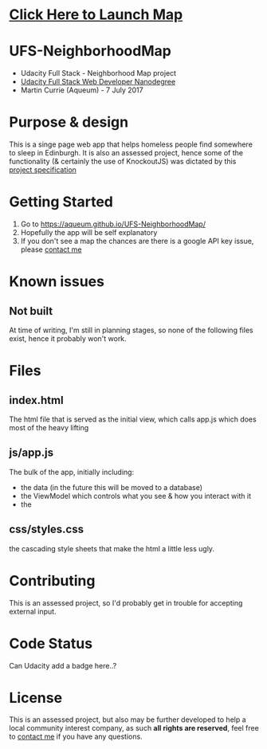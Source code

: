 # [Click Here to Launch Map](https://aqueum.github.io/UFS-NeighborhoodMap/)
# UFS-NeighborhoodMap
- Udacity Full Stack - Neighborhood Map project
- [Udacity Full Stack Web Developer Nanodegree](
https://www.udacity.com/course/full-stack-web-developer-nanodegree--nd004)
- Martin Currie (Aqueum) - 7 July 2017

# Purpose & design
This is a singe page web app that helps homeless people find somewhere to sleep in Edinburgh.
It is also an assessed project, hence some of the functionality (& certainly the use of KnockoutJS) was dictated by
this [project specification](https://review.udacity.com/#!/rubrics/17/view)

# Getting Started
1. Go to https://aqueum.github.io/UFS-NeighborhoodMap/
2. Hopefully the app will be self explanatory
3. If you don't see a map the chances are there is a google API key issue,
please [contact me](http://www.aqueum.com/contact/)

# Known issues
## Not built
At time of writing, I'm still in planning stages, so none of the following files exist, hence it probably won't work.

# Files
## index.html
The html file that is served as the initial view, which calls app.js which does most of the heavy lifting

## js/app.js
The bulk of the app, initially including:
- the data (in the future this will be moved to a database)
- the ViewModel which controls what you see & how you interact with it
- the

## css/styles.css
the cascading style sheets that make the html a little less ugly.

# Contributing
This is an assessed project, so I'd probably get in trouble for accepting external input.

# Code Status
Can Udacity add a badge here..?

# License
This is an assessed project, but also may be further developed to help a local community interest company,
as such **all rights are reserved**, feel free to [contact me](http://www.aqueum.com/contact/)
if you have any questions.